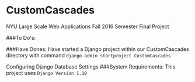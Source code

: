 # CustomCascades
NYU Large Scale Web Applications Fall 2016 Semester Final Project

###To Do's: 


###Have Dones: 
Have started a Django project within our CustomCascades directory with command
```django-admin startproject CustomCascades```

Configuring Django Database Settings
###System Requirements: 
This project uses `Django Version 1.10` 
